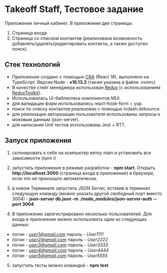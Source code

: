 # Takeoff Staff, Тестовое задание

Приложение личный кабинет.
В приложении две страницы:

1. Страница входа
2. Страница со списком контактов (реализована возможность добавлять/удалять/редактировать контакты, а также доступен поиск).

## Стек технологий

- Приложение создано с помощью [CRA](https://github.com/facebook/create-react-app) (React 18), выполнено на TypeScript. Версия Node - **v16.13.2** (также указана в файле .nvmrc)
- В качестве стейт менеджера использован [Redux](https://redux.js.org/) (с использованием [ReduxToolkit](https://redux-toolkit.js.org/)).
- Использовалась UI-библиотека компонентов MUI.
- для валидации форм использовались react-hook-form + yup.
- поиск по списку контактов реализован с помощью lodash.debounce.
- для реализации авторизации пользователя использованы запросы к моковым данным (json-server).
- для написания Unit тестов использованы Jest + RTT.

## Запуск приложения

1. склонировать к себе на компьютер ветку main и установить все зависимости (_npm i_)

2. запустить приложение в режиме разработки - **npm start**. Открыть **http://localhost:3000** (страница входа в приложение) в браузере, если это не произошло автоматически.

3. в новом Терминале запустить JSON Server, вставив в терминал следующую команду (можно указать другой свободный порт вместо 3004) - **json-server db.json -m ./node_modules/json-server-auth --port 3004**

4. В приложении зарегистрировано несколько пользователей. Для входа в приложение можно использовать одни из следующих данных:

- логин - *user1@gmail.com*
  пароль - _User1111_
- логин - *user2@gmail.com*
  пароль - _User2222_
- логин - *user3@gmail.com*
  пароль - _User3333_
- логин - *user4@gmail.com*
  пароль - _User4444_
- логин - *user5@gmail.com*
  пароль - _User5555_

5. запустить тесты можно командой - **npm test**
